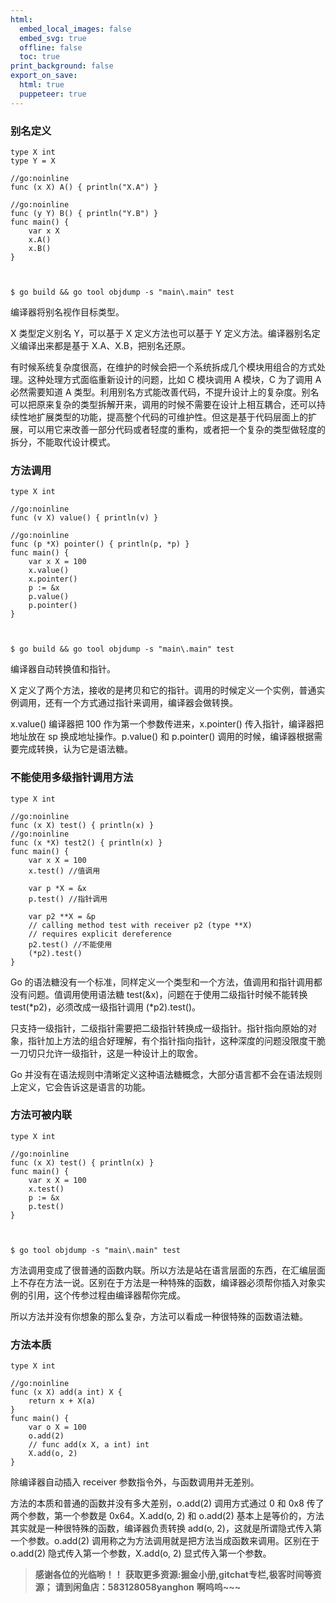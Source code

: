 ```yaml
---
html:
  embed_local_images: false
  embed_svg: true
  offline: false
  toc: true
print_background: false
export_on_save:
  html: true
  puppeteer: true
---
```

### 别名定义

    
    
    type X int
    type Y = X
    
    //go:noinline
    func (x X) A() { println("X.A") }
    
    //go:noinline
    func (y Y) B() { println("Y.B") }
    func main() {
        var x X
        x.A()
        x.B()
    }
    
    
    
    $ go build && go tool objdump -s "main\.main" test
    

编译器将别名视作目标类型。

X 类型定义别名 Y，可以基于 X 定义方法也可以基于 Y 定义方法。编译器别名定义编译出来都是基于 X.A、X.B，把别名还原。

有时候系统复杂度很高，在维护的时候会把一个系统拆成几个模块用组合的方式处理。这种处理方式面临重新设计的问题，比如 C 模块调用 A 模块，C 为了调用 A
必然需要知道 A
类型。利用别名方式能改善代码，不提升设计上的复杂度。别名可以把原来复杂的类型拆解开来，调用的时候不需要在设计上相互耦合，还可以持续性地扩展类型的功能，提高整个代码的可维护性。但这是基于代码层面上的扩展，可以用它来改善一部分代码或者轻度的重构，或者把一个复杂的类型做轻度的拆分，不能取代设计模式。

### 方法调用

    
    
    type X int
    
    //go:noinline
    func (v X) value() { println(v) }
    
    //go:noinline
    func (p *X) pointer() { println(p, *p) }
    func main() {
        var x X = 100
        x.value()
        x.pointer()
        p := &x
        p.value()
        p.pointer()
    }
    
    
    
    $ go build && go tool objdump -s "main\.main" test
    

编译器自动转换值和指针。

X 定义了两个方法，接收的是拷贝和它的指针。调用的时候定义一个实例，普通实例调用，还有一个方式通过指针来调用，编译器会做转换。

x.value() 编译器把 100 作为第一个参数传进来，x.pointer() 传入指针，编译器把地址放在 sp 换成地址操作。p.value() 和
p.pointer() 调用的时候，编译器根据需要完成转换，认为它是语法糖。

### 不能使用多级指针调用方法

    
    
    type X int
    
    //go:noinline
    func (x X) test() { println(x) }
    //go:noinline
    func (x *X) test2() { println(x) }
    func main() {
        var x X = 100
        x.test() //值调用
    
        var p *X = &x
        p.test() //指针调用
    
        var p2 **X = &p
        // calling method test with receiver p2 (type **X)
        // requires explicit dereference
        p2.test() //不能使用
        (*p2).test()
    }
    

Go 的语法糖没有一个标准，同样定义一个类型和一个方法，值调用和指针调用都没有问题。值调用使用语法糖 test(&x)，问题在于使用二级指针时候不能转换
test(*p2)，必须改成一级指针调用 (*p2).test()。

只支持一级指针，二级指针需要把二级指针转换成一级指针。指针指向原始的对象，指针加上方法的组合好理解，有个指针指向指针，这种深度的问题没限度干脆一刀切只允许一级指针，这是一种设计上的取舍。

Go 并没有在语法规则中清晰定义这种语法糖概念，大部分语言都不会在语法规则上定义，它会告诉这是语言的功能。

### 方法可被内联

    
    
    type X int
    
    //go:noinline
    func (x X) test() { println(x) }
    func main() {
        var x X = 100
        x.test()
        p := &x
        p.test()
    }
    
    
    
    $ go tool objdump -s "main\.main" test
    

方法调用变成了很普通的函数内联。所以方法是站在语言层面的东西，在汇编层面上不存在方法一说。区别在于方法是一种特殊的函数，编译器必须帮你插入对象实例的引用，这个传参过程由编译器帮你完成。

所以方法并没有你想象的那么复杂，方法可以看成一种很特殊的函数语法糖。

### 方法本质

    
    
    type X int
    
    //go:noinline
    func (x X) add(a int) X {
        return x + X(a)
    }
    func main() {
        var o X = 100
        o.add(2)
        // func add(x X, a int) int
        X.add(o, 2)
    }
    

除编译器自动插入 receiver 参数指令外，与函数调用并无差别。

方法的本质和普通的函数并没有多大差别，o.add(2) 调用方式通过 0 和 0x8 传了两个参数，第一个参数是 0x64。X.add(o, 2) 和
o.add(2) 基本上是等价的，方法其实就是一种很特殊的函数，编译器负责转换 add(o, 2)，这就是所谓隐式传入第一个参数。o.add(2)
调用称之为方法调用就是把方法当成函数来调用。区别在于 o.add(2) 隐式传入第一个参数，X.add(o, 2) 显式传入第一个参数。

> **感谢各位的光临哟！！**
> **获取更多资源:掘金小册,gitchat专栏,极客时间等资源；**
> **请到闲鱼店：583128058yanghon**
> **啊呜呜~~~**